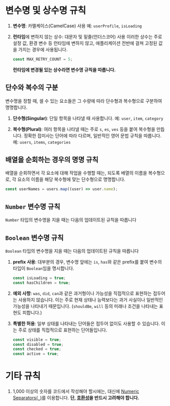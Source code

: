 # 변수명 및 상수명 규칙

1. **변수명**: 카멜케이스(CamelCase) 사용
   예: `userProfile`, `isLoading`

2. **런타임**에 변하지 않는 상수: 대문자 및 밑줄(언더스코어) 사용
   이러한 상수는 주로 설정 값, 환경 변수 등 런타임에 변하지 않고, 애플리케이션 전반에 걸쳐 고정된 값을 가지는 경우에 사용됩니다.

   ```ts
   const MAX_RETRY_COUNT = 5;
   ```

   **런타임에 변경될 있는 상수라면 변수명 규칙을 따릅니다.**

## 단수와 복수의 구분

변수명을 정할 때, 셀 수 있는 요소들은 그 수량에 따라 단수형과 복수형으로 구분하여 명명합니다.

1.  **단수형(Singular)**: 단일 항목을 나타낼 때 사용합니다.
    예: `user`, `item`, `category`

2.  **복수형(Plural)**: 여러 항목을 나타낼 때는 주로 `s`, `es`, `ves` 등을 붙여 복수형을 만듭니다. 정확한 접미사는 단어에 따라 다르며, 일반적인 영어 문법 규칙을 따릅니다.
    예: `users`, `items`, `categories`

## 배열을 순회하는 경우의 명명 규칙

배열을 순회하면서 각 요소에 대해 작업을 수행할 때는, 되도록 배열의 이름을 복수형으로, 각 요소의 이름을 해당 복수형에 맞는 단수형으로 명명합니다.

```js
const userNames = users.map((user) => user.name);
```

## `Number` 변수명 규칙

`Number` 타입의 변수명을 지을 때는 다음의 업데이트된 규칙을 따릅니다

## `Boolean` 변수명 규칙

`Boolean` 타입의 변수명을 지을 때는 다음의 업데이트된 규칙을 따릅니다

1. **prefix 사용**: 대부분의 경우, 변수명 앞에는 `is`, `has`와 같은 prefix를 붙여 변수의 타입이 `Boolean`임을 명시합니다.

   ```ts
   const isLoading = true;
   const hasChildren = true;
   ```

2. **예외 사항**: `was`, `did`, `can`과 같은 과거형이나 가능성을 직접적으로 표현하는 접두어는 사용하지 않습니다. 이는 주로 현재 상태나 능력보다는 과거 사실이나 일반적인 가능성을 나타내기 때문입니다.
   (`shouldBe`, `will` 등의 미래나 조건을 나타내는 표현도 피합니다.)

3. **특별한 허용**: 일부 상태를 나타내는 단어들은 접두어 없이도 사용할 수 있습니다. 이는 주로 상태를 직접적으로 표현하는 단어들입니다.
   ```ts
   const visible = true;
   const disabled = true;
   const checked = true;
   const active = true;
   ```

# 기타 규칙

1. 1,000 이상의 숫자를 코드에서 작성해야 할시에는, 대신에 [Numeric Separators(`_`)](https://v8.dev/features/numeric-separators)를 이용합니다.
   **단, [호환성](https://caniuse.com/mdn-javascript_grammar_numeric_separators)을 반드시 고려해야 합니다.**
